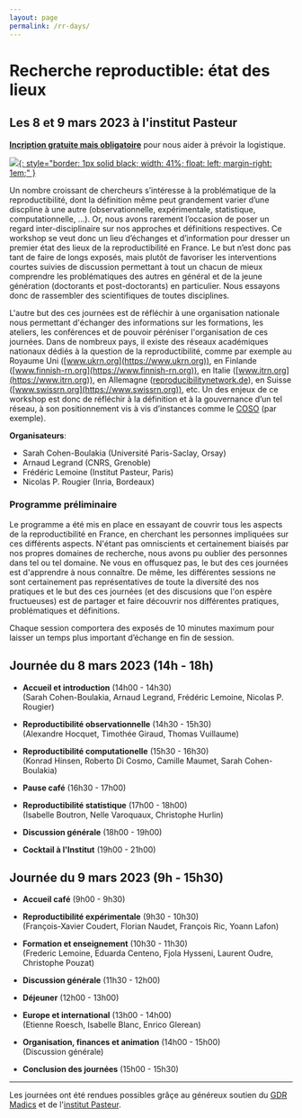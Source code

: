 ```yaml
---
layout: page
permalink: /rr-days/
---
```



# Recherche reproductible: état des lieux
## Les 8 et 9 mars 2023 à l'institut Pasteur

[**Incription gratuite mais obligatoire**](https://framaforms.org/inscription-rr-days-registration-rr-days-1671025486) pour nous aider à prévoir la logistique.

[![](../assets/images/recherche-reproductible.png){: style="border: 1px solid black; width: 41%; float: left; margin-right: 1em;" }](../assets/images/recherche-reproductible.pdf)

Un nombre croissant de chercheurs s’intéresse à la problématique de la
reproductibilité, dont la définition même peut grandement varier d’une
discpline à une autre (observationnelle, expérimentale, statistique,
computationnelle, …). Or, nous avons rarement l’occasion de poser un
regard inter-disciplinaire sur nos approches et définitions
respectives. Ce workshop se veut donc un lieu d’échanges et
d’information pour dresser un premier état des lieux de la
reproductibilité en France. Le but n’est donc pas tant de faire de
longs exposés, mais plutôt de favoriser les interventions courtes
suivies de discussion permettant à tout un chacun de mieux comprendre
les problématiques des autres en général et de la jeune génération
(doctorants et post-doctorants) en particulier. Nous essayons donc de
rassembler des scientifiques de toutes disciplines.

L'autre but des ces journées est de réfléchir à une organisation
nationale nous permettant d'échanger des informations sur les
formations, les ateliers, les conférences et de pouvoir péréniser
l'organisation de ces journées.  Dans de nombreux pays, il existe des
réseaux académiques nationaux dédiés à la question de la
reproductibilité, comme par exemple au Royaume Uni
([www.ukrn.org](https://www.ukrn.org)), en Finlande
([www.finnish-rn.org](https://www.finnish-rn.org)), en Italie
([www.itrn.org](https://www.itrn.org)), en Allemagne
([reproducibilitynetwork.de](https://reproducibilitynetwork.de)), en
Suisse ([www.swissrn.org](https://www.swissrn.org)), etc. Un
des enjeux de ce workshop est donc de réfléchir à la définition et à
la gouvernance d’un tel réseau, à son positionnement vis à vis
d’instances comme le [COSO](https://www.ouvrirlascience.fr/comite-fr/)
(par exemple).

**Organisateurs**:  
* Sarah Cohen-Boulakia (Université Paris-Saclay, Orsay)
* Arnaud Legrand (CNRS, Grenoble)
* Frédéric Lemoine (Institut Pasteur, Paris)
* Nicolas P. Rougier (Inria, Bordeaux)

### Programme préliminaire

Le programme a été mis en place en essayant de couvrir tous les
aspects de la reproductibilité en France, en cherchant les personnes
impliquées sur ces différents aspects. N'étant pas omniscients et
certainement biaisés par nos propres domaines de recherche, nous avons
pu oublier des personnes dans tel ou tel domaine. Ne vous en offusquez
pas, le but des ces journées est d'apprendre à nous connaître. De
même, les différentes sessions ne sont certainement pas représentatives
de toute la diversité des nos pratiques et le but des ces journées (et
des discusions que l'on espère fructueuses) est de partager et faire
découvrir nos différentes pratiques, problématiques et définitions.

Chaque session comportera des exposés de 10 minutes maximum pour
laisser un temps plus important d’échange en fin de session.

## Journée du 8 mars 2023 (14h - 18h)

* **Accueil et introduction** (14h00 - 14h30)  
  (Sarah Cohen-Boulakia, Arnaud Legrand, Frédéric Lemoine, Nicolas P. Rougier)

* **Reproductibilité observationnelle** (14h30 - 15h30)  
  (Alexandre Hocquet, Timothée Giraud, Thomas Vuillaume)

* **Reproductibilité computationelle** (15h30 - 16h30)  
  (Konrad Hinsen, Roberto Di Cosmo, Camille Maumet, Sarah Cohen-Boulakia)

* **Pause café** (16h30 - 17h00)

* **Reproductibilité statistique** (17h00 - 18h00)  
  (Isabelle Boutron, Nelle Varoquaux, Christophe Hurlin)

* **Discussion générale** (18h00 - 19h00)

* **Cocktail à l'Institut** (19h00 - 21h00)

## Journée du 9 mars 2023 (9h - 15h30)

* **Accueil café** (9h00 - 9h30)

* **Reproductibilité expérimentale** (9h30 - 10h30)  
  (François-Xavier Coudert, Florian Naudet, François Ric, Yoann Lafon)

* **Formation et enseignement** (10h30 - 11h30)  
  (Frederic Lemoine, Eduarda Centeno, Fjola Hysseni, Laurent Oudre, Christophe Pouzat)

* **Discussion générale** (11h30 - 12h00)

* **Déjeuner** (12h00 - 13h00)

* **Europe et international** (13h00 - 14h00)  
  (Etienne Roesch, Isabelle Blanc, Enrico Glerean)

* **Organisation, finances et animation** (14h00 - 15h00)  
  (Discussion générale)

* **Conclusion des journées** (15h00 - 15h30)

---

Les journées ont été rendues possibles grâçe au généreux soutien du [GDR Madics](https://www.madics.fr/) et de l'[institut Pasteur](https://www.pasteur.fr/fr).
